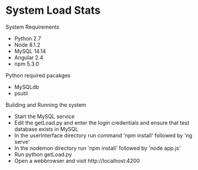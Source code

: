 # System Load Stats



System Requirements
  * Python 2.7
  * Node 8.1.2
  * MySQL 14.14
  * Angular 2.4
  * npm 5.3.0
  
Python required pacakges
  * MySQLdb
  * psutil
 

Building and Running the system
  * Start the MySQL service
  * Edit the getLoad.py and enter the login credentials and ensure that test database exists in MySQL
  * In the userInterface directory run command 'npm install' followed by 'ng serve'
  * In the nodemon directory run 'npm install' followed by 'node app.js'
  * Run python getLoad.py
  * Open a webbrowser and visit http://localhost:4200







